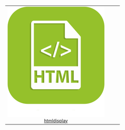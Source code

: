 | | | | |
|--- | --- | --- | ---
|![htmldisplay](htmldisplay/htmldisplay_icon.png)<br><center>[htmldisplay](htmldisplay/index.md)</center>
